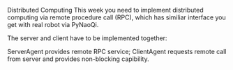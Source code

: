 Distributed Computing
This week you need to implement distributed computing via remote procedure call (RPC), which has similiar interface you get with real robot via PyNaoQi.

The server and client have to be implemented together:

ServerAgent provides remote RPC service;
ClientAgent requests remote call from server and provides non-blocking capibility.
